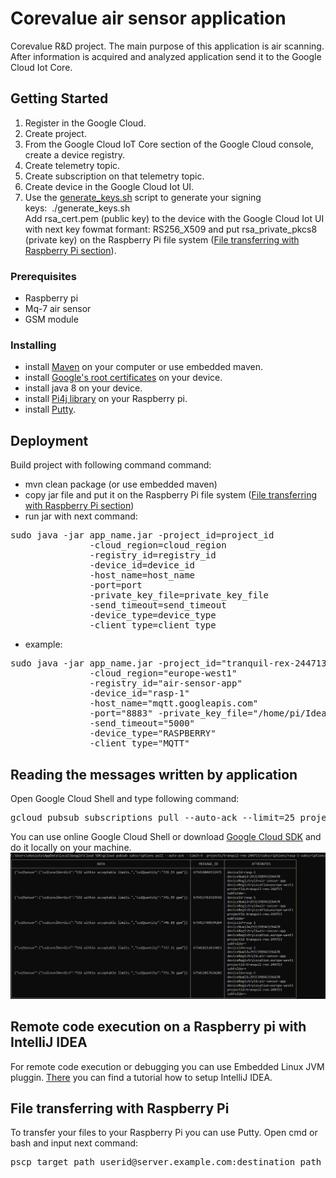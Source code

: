 # Corevalue air sensor application

Corevalue R&D project. The main purpose of this application is air scanning. After information is acquired and analyzed application send it to the Google Cloud Iot Core.  

## Getting Started

1. Register in the Google Cloud.
1. Create project.
1. From the Google Cloud IoT Core section of the Google Cloud console, create a device registry.
1. Create telemetry topic.
1. Create subscription on that telemetry topic.
1. Create device in the Google Cloud Iot UI.
1. Use the [generate_keys.sh](https://github.com/GoogleCloudPlatform/java-docs-samples/blob/master/iot/api-client/generate_keys.sh) script to generate your signing keys:&nbsp;&nbsp;./generate_keys.sh<br /> 
Add rsa_cert.pem (public key) to the device with the Google Cloud Iot UI with next key fowmat formant: RS256_X509 and put rsa_private_pkcs8 (private key) on the Raspberry Pi file system ([File transferring with Raspberry Pi section](#file-transferring-with-raspberry-pi)).
   

### Prerequisites

* Raspberry pi
* Mq-7 air sensor
* GSM module

### Installing

* install [Maven](https://maven.apache.org/) on your computer or use embedded maven.
* install [Google's root certificates](http://pki.google.com/roots.pem) on your device.
* install java 8 on your device.
* install [Pi4j library](https://pi4j.com/1.2/install.html ) on your Raspberry pi.
* install [Putty](https://www.putty.org/).

## Deployment

Build project with following command command: 
* mvn clean package (or use embedded maven)
* copy jar file and put it on the Raspberry Pi file system ([File transferring with Raspberry Pi section](#file-transferring-with-raspberry-pi))
* run jar with next command:

<pre>
sudo java -jar app_name.jar -project_id=project_id
               -cloud_region=cloud_region
               -registry_id=registry_id
               -device_id=device_id
               -host_name=host_name
               -port=port
               -private_key_file=private_key_file
               -send_timeout=send_timeout
               -device_type=device_type
               -client_type=client_type
</pre>

* example:

<pre>
sudo java -jar app_name.jar -project_id="tranquil-rex-244713"
               -cloud_region="europe-west1"
               -registry_id="air-sensor-app"
               -device_id="rasp-1"
               -host_name="mqtt.googleapis.com"
               -port="8883" -private_key_file="/home/pi/IdeaProjects/rsa_private_pkcs8"
               -send_timeout="5000"
               -device_type="RASPBERRY"
               -client_type="MQTT"
</pre>

## Reading the messages written by application
Open Google Cloud Shell and type following command:
<pre>
gcloud pubsub subscriptions pull --auto-ack --limit=25 projects/my-iot-project/subscriptions/my-subscription
</pre>
You can use online Google Cloud Shell or download [Google Cloud SDK](https://cloud.google.com/sdk/install) and do it locally on your machine.
![Alt text](Co2_Verdict.PNG "GCP example")

## Remote code execution on a Raspberry pi with IntelliJ IDEA

For remote code execution or debugging you can use Embedded Linux JVM pluggin.
[There](https://medium.com/@menchukanton/setup-intellij-idea-for-remote-debugging-java-code-on-a-raspberry-pi-6e9df09dfb95) you can find a tutorial how to setup IntelliJ IDEA.

## File transferring with Raspberry Pi

To transfer your files to your Raspberry Pi you can use Putty. Open cmd or bash and input next command:
<pre>
pscp target_path userid@server.example.com:destination_path
</pre>
